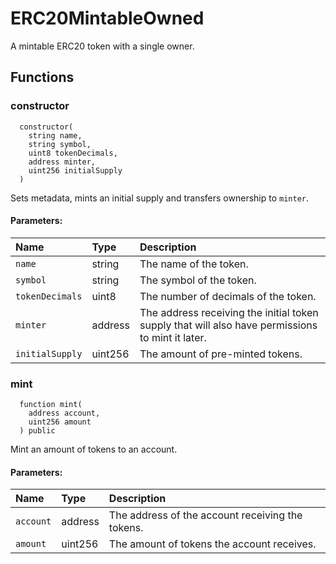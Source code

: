 # ERC20MintableOwned

A mintable ERC20 token with a single owner.

## Functions

### constructor

```solidity
  constructor(
    string name,
    string symbol,
    uint8 tokenDecimals,
    address minter,
    uint256 initialSupply
  )
```

Sets metadata, mints an initial supply and transfers ownership to `minter`.

#### Parameters:

| Name            | Type    | Description                                                                                      |
| :-------------- | :------ | :----------------------------------------------------------------------------------------------- |
| `name`          | string  | The name of the token.                                                                           |
| `symbol`        | string  | The symbol of the token.                                                                         |
| `tokenDecimals` | uint8   | The number of decimals of the token.                                                             |
| `minter`        | address | The address receiving the initial token supply that will also have permissions to mint it later. |
| `initialSupply` | uint256 | The amount of pre-minted tokens.                                                                 |

### mint

```solidity
  function mint(
    address account,
    uint256 amount
  ) public
```

Mint an amount of tokens to an account.

#### Parameters:

| Name      | Type    | Description                                      |
| :-------- | :------ | :----------------------------------------------- |
| `account` | address | The address of the account receiving the tokens. |
| `amount`  | uint256 | The amount of tokens the account receives.       |

